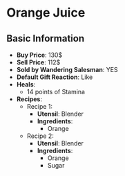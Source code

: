# Orange Juice

## Basic Information

- **Buy Price**: 130$
- **Sell Price**: 112$
- **Sold by Wandering Salesman**: YES
- **Default Gift Reaction**: Like
- **Heals**:
  - 14 points of Stamina
- **Recipes**:
  - Recipe 1:
    - **Utensil**: Blender
    - **Ingredients**:
      - Orange
  - Recipe 2:
    - **Utensil**: Blender
    - **Ingredients**:
      - Orange
      - Sugar
